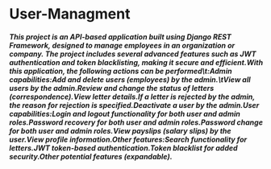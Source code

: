 # User-Managment
<h5>This project is an API-based application built using Django REST Framework, designed to manage employees in an organization or company. The project includes several advanced features such as JWT authentication and token blacklisting, making it secure and efficient.With this application, the following actions can be  performed\t:Admin capabilities:Add and delete users (employees) by the admin.\tView all users by the admin.Review and change the status of letters (correspondence).View letter details.If a letter is rejected by the admin, the reason for rejection is specified.Deactivate a user by the admin.User capabilities:Login and logout functionality for both user and admin roles.Password recovery for both user and admin roles.Password change for both user and admin roles.View payslips (salary slips) by the user.View profile information.Other features:Search functionality for letters.JWT token-based authentication.Token blacklist for added security.Other potential features (expandable).  </h5>
